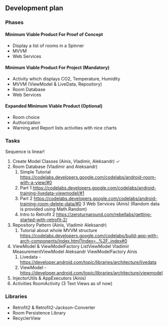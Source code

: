 ## Development plan

### Phases

#### Minimum Viable Product For Proof of Concept
- Display a list of rooms in a Spinner
- MVVM
- Web Services

#### Minimum Viable Product For Project (Mandatory)
- Activity which displays CO2, Temperature, Humidity
- MVVM (ViewModel & LiveData, Repository)
- Room Database
- Web Services

#### Expanded Minimum Viable Product (Optional)
- Room choice
- Authorization
- Warning and Report lists activities with nice charts

### Tasks

Sequence is linear!

1. Create Model Classes (Ainis, Vladimir, Aleksandr)  ✓
2. Room Database (Vladimir and Aleksandr)
	1. Simple Tutorial https://codelabs.developers.google.com/codelabs/android-room-with-a-view/#0
	2. Part 1 https://codelabs.developers.google.com/codelabs/android-training-livedata-viewmodel/#1   
	3. Part 2 https://codelabs.developers.google.com/codelabs/android-training-room-delete-data/#0
3 Web Services (Ainis) (Random data is provided using Math.Random)
	1. Intro to Retrofit 2 https://zeroturnaround.com/rebellabs/getting-started-with-retrofit-2/ 
4. Repository Pattern (Ainis, Vladimir Aleksandr)
	1. Tutorial about whole MVVM structure https://codelabs.developers.google.com/codelabs/build-app-with-arch-components/index.html?index=..%2F..index#0
5. ViewModel & ViewModelFactory
	ListViewModel Vladimir
	MeasurementViewModel Aleksandr
	ViewModelFactory Ainis
	1. Livedata - https://developer.android.com/topic/libraries/architecture/livedata
	2. ViewModel - https://developer.android.com/topic/libraries/architecture/viewmodel
6. InjectorUtils & AppExecutors (Ainis)
7. Activities
	RoomActivity (3 Text Views as of now)

### Libraries
- Retrofit2 & Retrofit2-Jackson-Converter
- Room Persistence Library
- RecyclerView


